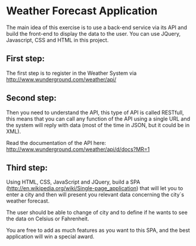 # Weather Forecast Application

The main idea of this exercise is to use a back-end service via its API and build the front-end to display the data to the user. You can use JQuery, Javascript, CSS and HTML in this project.

## First step:

The first step is to register in the Weather System via http://www.wunderground.com/weather/api/


## Second step:

Then you need to understand the API, this type of API is called RESTfull, this means that you can call any function of the API using a single URL and the system will reply with data (most of the time in JSON, but it could be in XML).

Read the documentation of the API here:
http://www.wunderground.com/weather/api/d/docs?MR=1


## Third step:

Using HTML, CSS, JavaScript and JQuery, build a SPA (http://en.wikipedia.org/wiki/Single-page_application) that will let you to enter a city and then will present you relevant data concerning the city´s weather forecast.

The user should be able to change of city and to define if he wants to see the data on Celsius or Fahrenheit.

You are free to add as much features as you want to this SPA, and the best application will win a special award.
